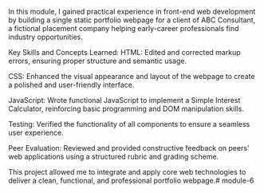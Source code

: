 In this module, I gained practical experience in front-end web development by building a single static portfolio webpage for a client of ABC Consultant, a fictional placement company helping early-career professionals find industry opportunities.

 Key Skills and Concepts Learned:
HTML: Edited and corrected markup errors, ensuring proper structure and semantic usage.

CSS: Enhanced the visual appearance and layout of the webpage to create a polished and user-friendly interface.

JavaScript: Wrote functional JavaScript to implement a Simple Interest Calculator, reinforcing basic programming and DOM manipulation skills.

Testing: Verified the functionality of all components to ensure a seamless user experience.

Peer Evaluation: Reviewed and provided constructive feedback on peers' web applications using a structured rubric and grading scheme.

This project allowed me to integrate and apply core web technologies to deliver a clean, functional, and professional portfolio webpage.# module-6
